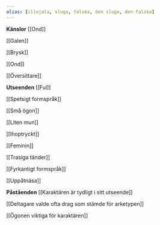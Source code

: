 ```yaml
---
alias: [illojala, sluga, falska, den sluga, den falska]
---
```

 

**Känslor**
[[Ond]]

[[Galen]]

[[Brysk]]

[[Ond]]

[[Översittare]]


**Utseenden**
[[Ful]]

[[Spetsigt formspråk]]

[[Små ögon]]

[[Liten mun]]

[[Ihoptryckt]]

[[Feminin]]

[[Trasiga tänder]]

[[Fyrkantigt formspråk]]

[[Uppåtnäsa]]


**Påståenden**
[[Karaktären är tydligt i sitt utseende]]

[[Deltagare valde ofta drag som stämde för arketypen]]

[[Ögonen viktiga för karaktären]]
